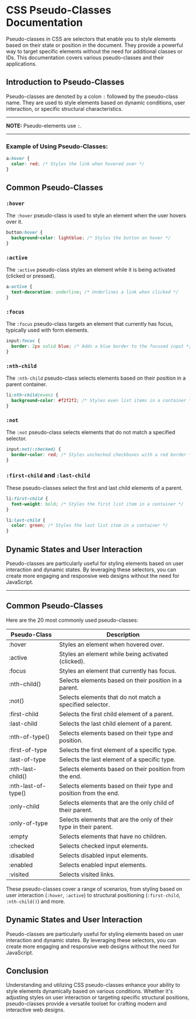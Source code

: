 # CSS Pseudo-Classes Documentation

Pseudo-classes in CSS are selectors that enable you to style elements based on their state or position in the document. They provide a powerful way to target specific elements without the need for additional classes or IDs. This documentation covers various pseudo-classes and their applications.

## Introduction to Pseudo-Classes

Pseudo-classes are denoted by a colon `:` followed by the pseudo-class name. They are used to style elements based on dynamic conditions, user interaction, or specific structural characteristics.

---

**NOTE:** Pseudo-elements use `:`.

---

### Example of Using Pseudo-Classes:

```css
a:hover {
  color: red; /* Styles the link when hovered over */
}
```

## Common Pseudo-Classes

### `:hover`

The `:hover` pseudo-class is used to style an element when the user hovers over it.

```css
button:hover {
  background-color: lightblue; /* Styles the button on hover */
}
```

### `:active`

The `:active` pseudo-class styles an element while it is being activated (clicked or pressed).

```css
a:active {
  text-decoration: underline; /* Underlines a link when clicked */
}
```

### `:focus`

The `:focus` pseudo-class targets an element that currently has focus, typically used with form elements.

```css
input:focus {
  border: 2px solid blue; /* Adds a blue border to the focused input */
}
```

### `:nth-child`

The `:nth-child` pseudo-class selects elements based on their position in a parent container.

```css
li:nth-child(even) {
  background-color: #f2f2f2; /* Styles even list items in a container */
}
```

### `:not`

The `:not` pseudo-class selects elements that do not match a specified selector.

```css
input:not(:checked) {
  border-color: red; /* Styles unchecked checkboxes with a red border */
}
```

### `:first-child` and `:last-child`

These pseudo-classes select the first and last child elements of a parent.

```css
li:first-child {
  font-weight: bold; /* Styles the first list item in a container */
}

li:last-child {
  color: green; /* Styles the last list item in a container */
}
```

## Dynamic States and User Interaction

Pseudo-classes are particularly useful for styling elements based on user interaction and dynamic states. By leveraging these selectors, you can create more engaging and responsive web designs without the need for JavaScript.

---

## Common Pseudo-Classes

 Here are the 20 most commonly used pseudo-classes:

| Pseudo-Class        | Description                                                       |
| ------------------- | ----------------------------------------------------------------- |
| :hover              | Styles an element when hovered over.                              |
| :active             | Styles an element while being activated (clicked).                |
| :focus              | Styles an element that currently has focus.                       |
| :nth-child()        | Selects elements based on their position in a parent.             |
| :not()              | Selects elements that do not match a specified selector.          |
| :first-child        | Selects the first child element of a parent.                      |
| :last-child         | Selects the last child element of a parent.                       |
| :nth-of-type()      | Selects elements based on their type and position.                |
| :first-of-type      | Selects the first element of a specific type.                     |
| :last-of-type       | Selects the last element of a specific type.                      |
| :nth-last-child()   | Selects elements based on their position from the end.            |
| :nth-last-of-type() | Selects elements based on their type and position from the end.   |
| :only-child         | Selects elements that are the only child of their parent.         |
| :only-of-type       | Selects elements that are the only of their type in their parent. |
| :empty              | Selects elements that have no children.                           |
| :checked            | Selects checked input elements.                                   |
| :disabled           | Selects disabled input elements.                                  |
| :enabled            | Selects enabled input elements.                                   |
| :visited            | Selects visited links.                                            |

These pseudo-classes cover a range of scenarios, from styling based on user interaction (`:hover`, `:active`) to structural positioning (`:first-child`, `:nth-child()`) and more.

## Dynamic States and User Interaction

Pseudo-classes are particularly useful for styling elements based on user interaction and dynamic states. By leveraging these selectors, you can create more engaging and responsive web designs without the need for JavaScript.

## Conclusion

Understanding and utilizing CSS pseudo-classes enhance your ability to style elements dynamically based on various conditions. Whether it's adjusting styles on user interaction or targeting specific structural positions, pseudo-classes provide a versatile toolset for crafting modern and interactive web designs.
